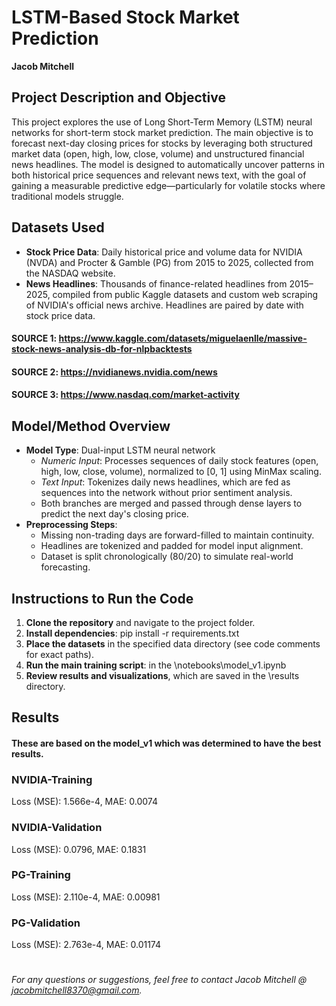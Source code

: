 # LSTM-Based Stock Market Prediction  
**Jacob Mitchell**

## Project Description and Objective

This project explores the use of Long Short-Term Memory (LSTM) neural networks for short-term stock market prediction. The main objective is to forecast next-day closing prices for stocks by leveraging both structured market data (open, high, low, close, volume) and unstructured financial news headlines. The model is designed to automatically uncover patterns in both historical price sequences and relevant news text, with the goal of gaining a measurable predictive edge—particularly for volatile stocks where traditional models struggle.

## Datasets Used

- **Stock Price Data**: Daily historical price and volume data for NVIDIA (NVDA) and Procter & Gamble (PG) from 2015 to 2025, collected from the NASDAQ website.
- **News Headlines**: Thousands of finance-related headlines from 2015–2025, compiled from public Kaggle datasets and custom web scraping of NVIDIA's official news archive. Headlines are paired by date with stock price data.
#### SOURCE 1: https://www.kaggle.com/datasets/miguelaenlle/massive-stock-news-analysis-db-for-nlpbacktests
#### SOURCE 2: https://nvidianews.nvidia.com/news
#### SOURCE 3: https://www.nasdaq.com/market-activity

## Model/Method Overview

- **Model Type**: Dual-input LSTM neural network  
  - *Numeric Input*: Processes sequences of daily stock features (open, high, low, close, volume), normalized to [0, 1] using MinMax scaling.
  - *Text Input*: Tokenizes daily news headlines, which are fed as sequences into the network without prior sentiment analysis.
  - Both branches are merged and passed through dense layers to predict the next day's closing price.
- **Preprocessing Steps**:
  - Missing non-trading days are forward-filled to maintain continuity.
  - Headlines are tokenized and padded for model input alignment.
  - Dataset is split chronologically (80/20) to simulate real-world forecasting.

## Instructions to Run the Code

1. **Clone the repository** and navigate to the project folder.
2. **Install dependencies**: pip install -r requirements.txt
3. **Place the datasets** in the specified data directory (see code comments for exact paths).
4. **Run the main training script**: in the \notebooks\model_v1.ipynb
5. **Review results and visualizations**, which are saved in the \results directory.

## Results
#### These are based on the model_v1 which was determined to have the best results.
### NVIDIA-Training
Loss (MSE): 1.566e-4, MAE: 0.0074

### NVIDIA-Validation
Loss (MSE): 0.0796, MAE: 0.1831

### PG-Training
Loss (MSE): 2.110e-4, MAE: 0.00981

### PG-Validation
Loss (MSE): 2.763e-4, MAE: 0.01174
# 
*For any questions or suggestions, feel free to contact Jacob Mitchell @ jacobmitchell8370@gmail.com.*
